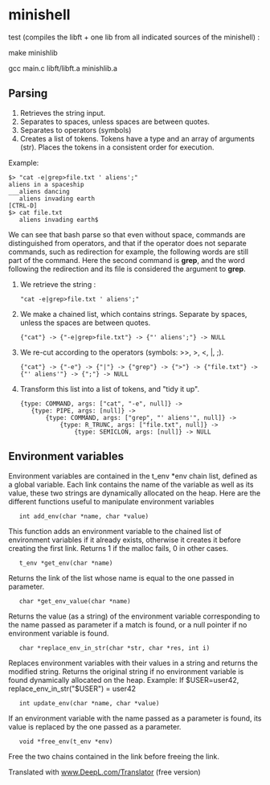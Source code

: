# minishell

test (compiles the libft + one lib from all indicated sources of the minishell) :

make minishlib

gcc main.c libft/libft.a minishlib.a

## Parsing

1. Retrieves the string input.
2. Separates to spaces, unless spaces are between quotes.
3. Separates to operators (symbols)
4. Creates a list of tokens. Tokens have a type and an array of arguments (str). Places the tokens in a consistent order for execution.

Example:

    $> "cat -e|grep>file.txt ' aliens';"
    aliens in a spaceship
    ___aliens dancing
       aliens invading earth   
    [CTRL-D]
    $> cat file.txt
       aliens invading earth$
    
We can see that bash parse so that even without space, commands are distinguished from operators, and that if the operator does not separate commands, such as redirection for example, the following words are still part of the command.
Here the second command is **grep**, and the word following the redirection and its file is considered the argument to **grep**.

1. We retrieve the string :

       "cat -e|grep>file.txt ' aliens';"
2. We make a chained list, which contains strings. Separate by spaces, unless the spaces are between quotes.

       {"cat"} -> {"-e|grep>file.txt"} -> {"' aliens';"} -> NULL
        
3. We re-cut according to the operators (symbols: >>, >, <, |, ;).

       {"cat"} -> {"-e"} -> {"|"} -> {"grep"} -> {">"} -> {"file.txt"} -> {"' aliens'"} -> {";"} -> NULL
        
4. Transform this list into a list of tokens, and "tidy it up".

       {type: COMMAND, args: ["cat", "-e", null]} ->
          {type: PIPE, args: [null]} ->
              {type: COMMAND, args: ["grep", "' aliens'", null]} ->
                  {type: R_TRUNC, args: ["file.txt", null]} ->
                      {type: SEMICLON, args: [null]} -> NULL

## Environment variables

Environment variables are contained in the t_env *env chain list, defined as a global variable. Each link contains the name of the variable as well as its value, these two strings are dynamically allocated on the heap.
Here are the different functions useful to manipulate environment variables

       int add_env(char *name, char *value)
This function adds an environment variable to the chained list of environment variables if it already exists, otherwise it creates it before creating the first link. Returns 1 if the malloc fails, 0 in other cases.

       t_env *get_env(char *name)
Returns the link of the list whose name is equal to the one passed in parameter.

       char *get_env_value(char *name)
Returns the value (as a string) of the environment variable corresponding to the name passed as parameter if a match is found, or a null pointer if no environment variable is found.

       char *replace_env_in_str(char *str, char *res, int i)
Replaces environment variables with their values in a string and returns the modified string. Returns the original string if no environment variable is found dynamically allocated on the heap.
Example: If $USER=user42, replace_env_in_str("$USER") = user42

       int update_env(char *name, char *value)
If an environment variable with the name passed as a parameter is found, its value is replaced by the one passed as a parameter.

       void *free_env(t_env *env)
Free the two chains contained in the link before freeing the link.

Translated with www.DeepL.com/Translator (free version)
